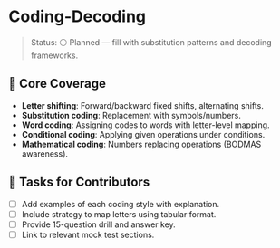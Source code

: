 # Coding-Decoding

>Status: ⚪ Planned — fill with substitution patterns and decoding frameworks.

## 🔐 Core Coverage

- **Letter shifting**: Forward/backward fixed shifts, alternating shifts.
- **Substitution coding**: Replacement with symbols/numbers.
- **Word coding**: Assigning codes to words with letter-level mapping.
- **Conditional coding**: Applying given operations under conditions.
- **Mathematical coding**: Numbers replacing operations (BODMAS awareness).

## 🧠 Tasks for Contributors

- [ ] Add examples of each coding style with explanation.
- [ ] Include strategy to map letters using tabular format.
- [ ] Provide 15-question drill and answer key.
- [ ] Link to relevant mock test sections.

